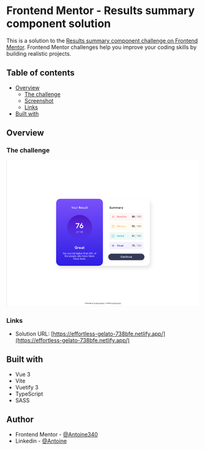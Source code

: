 # Frontend Mentor - Results summary component solution

This is a solution to the [Results summary component challenge on Frontend Mentor](https://www.frontendmentor.io/challenges/results-summary-component-CE_K6s0maV). Frontend Mentor challenges help you improve your coding skills by building realistic projects.

## Table of contents

- [Overview](#overview)
   - [The challenge](#the-challenge)
   - [Screenshot](#screenshot)
   - [Links](#links)
- [Built with](#built-with)

## Overview

### The challenge

![](./screenshot.png)
### Links

- Solution URL: [https://effortless-gelato-738bfe.netlify.app/](https://effortless-gelato-738bfe.netlify.app/)

## Built with

- Vue 3
- Vite
- Vuetify 3
- TypeScript
- SASS

## Author

- Frontend Mentor - [@Antoine340](https://www.frontendmentor.io/profile/Antoine340)
- Linkedin - [@Antoine](https://www.linkedin.com/in/antoine-chauvin-994642124/)
